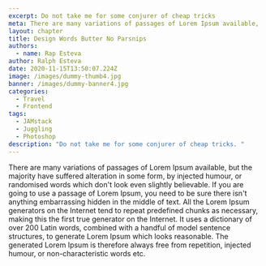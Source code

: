```yaml
---
excerpt: Do not take me for some conjurer of cheap tricks
meta: There are many variations of passages of Lorem Ipsum available,
layout: chapter
title: Design Words Butter No Parsnips
authors:
  - name: Rap Esteva
author: Ralph Esteva
date: 2020-11-15T13:50:07.224Z
image: /images/dummy-thumb4.jpg
banner: /images/dummy-banner4.jpg
categories:
  - Travel
  - Frontend
tags:
  - JAMstack
  - Juggling
  - Photoshop
description: "Do not take me for some conjurer of cheap tricks. "
---
```


There are many variations of passages of Lorem Ipsum available, but the majority have suffered alteration in some form, by injected humour, or randomised words which don't look even slightly believable. If you are going to use a passage of Lorem Ipsum, you need to be sure there isn't anything embarrassing hidden in the middle of text. All the Lorem Ipsum generators on the Internet tend to repeat predefined chunks as necessary, making this the first true generator on the Internet. It uses a dictionary of over 200 Latin words, combined with a handful of model sentence structures, to generate Lorem Ipsum which looks reasonable. The generated Lorem Ipsum is therefore always free from repetition, injected humour, or non-characteristic words etc.